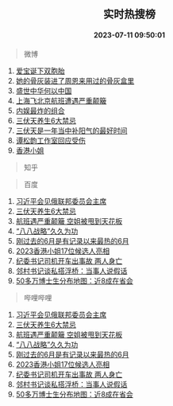 <div align="center"><h2>实时热搜榜</h2><h4>2023-07-11 09:50:01</h4></div>

> 微博  

1. [爱宝诞下双胞胎](https://s.weibo.com/weibo?q=%23%E7%88%B1%E5%AE%9D%E8%AF%9E%E4%B8%8B%E5%8F%8C%E8%83%9E%E8%83%8E%23&t=31&band_rank=1&Refer=top)<br />
2. [她的骨灰装进了周恩来用过的骨灰盒里](https://s.weibo.com/weibo?q=%23%E5%A5%B9%E7%9A%84%E9%AA%A8%E7%81%B0%E8%A3%85%E8%BF%9B%E4%BA%86%E5%91%A8%E6%81%A9%E6%9D%A5%E7%94%A8%E8%BF%87%E7%9A%84%E9%AA%A8%E7%81%B0%E7%9B%92%E9%87%8C%23&t=31&band_rank=2&Refer=top)<br />
3. [盛世中华何以中国](https://s.weibo.com/weibo?q=%23%E7%9B%9B%E4%B8%96%E4%B8%AD%E5%8D%8E%E4%BD%95%E4%BB%A5%E4%B8%AD%E5%9B%BD%23&t=31&band_rank=3&Refer=top)<br />
4. [上海飞北京航班遭遇严重颠簸](https://s.weibo.com/weibo?q=%23%E4%B8%8A%E6%B5%B7%E9%A3%9E%E5%8C%97%E4%BA%AC%E8%88%AA%E7%8F%AD%E9%81%AD%E9%81%87%E4%B8%A5%E9%87%8D%E9%A2%A0%E7%B0%B8%23&t=31&band_rank=4&Refer=top)<br />
5. [内娱最炸的组合](https://s.weibo.com/weibo?q=%23%E5%86%85%E5%A8%B1%E6%9C%80%E7%82%B8%E7%9A%84%E7%BB%84%E5%90%88%23&t=31&band_rank=5&Refer=top)<br />
6. [三伏天养生6大禁忌](https://s.weibo.com/weibo?q=%23%E4%B8%89%E4%BC%8F%E5%A4%A9%E5%85%BB%E7%94%9F6%E5%A4%A7%E7%A6%81%E5%BF%8C%23&t=31&band_rank=6&Refer=top)<br />
7. [三伏天是一年当中补阳气的最好时间](https://s.weibo.com/weibo?q=%E4%B8%89%E4%BC%8F%E5%A4%A9%E6%98%AF%E4%B8%80%E5%B9%B4%E5%BD%93%E4%B8%AD%E8%A1%A5%E9%98%B3%E6%B0%94%E7%9A%84%E6%9C%80%E5%A5%BD%E6%97%B6%E9%97%B4&t=31&band_rank=7&Refer=top)<br />
8. [谭松韵工作室回应受伤](https://s.weibo.com/weibo?q=%23%E8%B0%AD%E6%9D%BE%E9%9F%B5%E5%B7%A5%E4%BD%9C%E5%AE%A4%E5%9B%9E%E5%BA%94%E5%8F%97%E4%BC%A4%23&t=31&band_rank=8&Refer=top)<br />
9. [香港小姐](https://s.weibo.com/weibo?q=%E9%A6%99%E6%B8%AF%E5%B0%8F%E5%A7%90&t=31&band_rank=9&Refer=top)<br />

> 知乎  


> 百度  

1. [习近平会见俄联邦委员会主席](https://www.baidu.com/s?wd=%E4%B9%A0%E8%BF%91%E5%B9%B3%E4%BC%9A%E8%A7%81%E4%BF%84%E8%81%94%E9%82%A6%E5%A7%94%E5%91%98%E4%BC%9A%E4%B8%BB%E5%B8%AD&sa=fyb_news&rsv_dl=fyb_news)<br />
2. [三伏天养生6大禁忌](https://www.baidu.com/s?wd=%E4%B8%89%E4%BC%8F%E5%A4%A9%E5%85%BB%E7%94%9F6%E5%A4%A7%E7%A6%81%E5%BF%8C&sa=fyb_news&rsv_dl=fyb_news)<br />
3. [航班遇严重颠簸 空姐被甩到天花板](https://www.baidu.com/s?wd=%E8%88%AA%E7%8F%AD%E9%81%87%E4%B8%A5%E9%87%8D%E9%A2%A0%E7%B0%B8+%E7%A9%BA%E5%A7%90%E8%A2%AB%E7%94%A9%E5%88%B0%E5%A4%A9%E8%8A%B1%E6%9D%BF&sa=fyb_news&rsv_dl=fyb_news)<br />
4. [“八八战略”久久为功](https://www.baidu.com/s?wd=%E2%80%9C%E5%85%AB%E5%85%AB%E6%88%98%E7%95%A5%E2%80%9D%E4%B9%85%E4%B9%85%E4%B8%BA%E5%8A%9F&sa=fyb_news&rsv_dl=fyb_news)<br />
5. [刚过去的6月是有记录以来最热的6月](https://www.baidu.com/s?wd=%E5%88%9A%E8%BF%87%E5%8E%BB%E7%9A%846%E6%9C%88%E6%98%AF%E6%9C%89%E8%AE%B0%E5%BD%95%E4%BB%A5%E6%9D%A5%E6%9C%80%E7%83%AD%E7%9A%846%E6%9C%88&sa=fyb_news&rsv_dl=fyb_news)<br />
6. [2023香港小姐17位候选人亮相](https://www.baidu.com/s?wd=2023%E9%A6%99%E6%B8%AF%E5%B0%8F%E5%A7%9017%E4%BD%8D%E5%80%99%E9%80%89%E4%BA%BA%E4%BA%AE%E7%9B%B8&sa=fyb_news&rsv_dl=fyb_news)<br />
7. [纪委书记司机开车出事故 两人身亡](https://www.baidu.com/s?wd=%E7%BA%AA%E5%A7%94%E4%B9%A6%E8%AE%B0%E5%8F%B8%E6%9C%BA%E5%BC%80%E8%BD%A6%E5%87%BA%E4%BA%8B%E6%95%85+%E4%B8%A4%E4%BA%BA%E8%BA%AB%E4%BA%A1&sa=fyb_news&rsv_dl=fyb_news)<br />
8. [邻村书记谈私搭浮桥：当事人说假话](https://www.baidu.com/s?wd=%E9%82%BB%E6%9D%91%E4%B9%A6%E8%AE%B0%E8%B0%88%E7%A7%81%E6%90%AD%E6%B5%AE%E6%A1%A5%EF%BC%9A%E5%BD%93%E4%BA%8B%E4%BA%BA%E8%AF%B4%E5%81%87%E8%AF%9D&sa=fyb_news&rsv_dl=fyb_news)<br />
9. [50多万博士生分布地图：近8成在省会](https://www.baidu.com/s?wd=50%E5%A4%9A%E4%B8%87%E5%8D%9A%E5%A3%AB%E7%94%9F%E5%88%86%E5%B8%83%E5%9C%B0%E5%9B%BE%EF%BC%9A%E8%BF%918%E6%88%90%E5%9C%A8%E7%9C%81%E4%BC%9A&sa=fyb_news&rsv_dl=fyb_news)<br />

> 哔哩哔哩  

1. [习近平会见俄联邦委员会主席](https://www.baidu.com/s?wd=%E4%B9%A0%E8%BF%91%E5%B9%B3%E4%BC%9A%E8%A7%81%E4%BF%84%E8%81%94%E9%82%A6%E5%A7%94%E5%91%98%E4%BC%9A%E4%B8%BB%E5%B8%AD&sa=fyb_news&rsv_dl=fyb_news)<br />
2. [三伏天养生6大禁忌](https://www.baidu.com/s?wd=%E4%B8%89%E4%BC%8F%E5%A4%A9%E5%85%BB%E7%94%9F6%E5%A4%A7%E7%A6%81%E5%BF%8C&sa=fyb_news&rsv_dl=fyb_news)<br />
3. [航班遇严重颠簸 空姐被甩到天花板](https://www.baidu.com/s?wd=%E8%88%AA%E7%8F%AD%E9%81%87%E4%B8%A5%E9%87%8D%E9%A2%A0%E7%B0%B8+%E7%A9%BA%E5%A7%90%E8%A2%AB%E7%94%A9%E5%88%B0%E5%A4%A9%E8%8A%B1%E6%9D%BF&sa=fyb_news&rsv_dl=fyb_news)<br />
4. [“八八战略”久久为功](https://www.baidu.com/s?wd=%E2%80%9C%E5%85%AB%E5%85%AB%E6%88%98%E7%95%A5%E2%80%9D%E4%B9%85%E4%B9%85%E4%B8%BA%E5%8A%9F&sa=fyb_news&rsv_dl=fyb_news)<br />
5. [刚过去的6月是有记录以来最热的6月](https://www.baidu.com/s?wd=%E5%88%9A%E8%BF%87%E5%8E%BB%E7%9A%846%E6%9C%88%E6%98%AF%E6%9C%89%E8%AE%B0%E5%BD%95%E4%BB%A5%E6%9D%A5%E6%9C%80%E7%83%AD%E7%9A%846%E6%9C%88&sa=fyb_news&rsv_dl=fyb_news)<br />
6. [2023香港小姐17位候选人亮相](https://www.baidu.com/s?wd=2023%E9%A6%99%E6%B8%AF%E5%B0%8F%E5%A7%9017%E4%BD%8D%E5%80%99%E9%80%89%E4%BA%BA%E4%BA%AE%E7%9B%B8&sa=fyb_news&rsv_dl=fyb_news)<br />
7. [纪委书记司机开车出事故 两人身亡](https://www.baidu.com/s?wd=%E7%BA%AA%E5%A7%94%E4%B9%A6%E8%AE%B0%E5%8F%B8%E6%9C%BA%E5%BC%80%E8%BD%A6%E5%87%BA%E4%BA%8B%E6%95%85+%E4%B8%A4%E4%BA%BA%E8%BA%AB%E4%BA%A1&sa=fyb_news&rsv_dl=fyb_news)<br />
8. [邻村书记谈私搭浮桥：当事人说假话](https://www.baidu.com/s?wd=%E9%82%BB%E6%9D%91%E4%B9%A6%E8%AE%B0%E8%B0%88%E7%A7%81%E6%90%AD%E6%B5%AE%E6%A1%A5%EF%BC%9A%E5%BD%93%E4%BA%8B%E4%BA%BA%E8%AF%B4%E5%81%87%E8%AF%9D&sa=fyb_news&rsv_dl=fyb_news)<br />
9. [50多万博士生分布地图：近8成在省会](https://www.baidu.com/s?wd=50%E5%A4%9A%E4%B8%87%E5%8D%9A%E5%A3%AB%E7%94%9F%E5%88%86%E5%B8%83%E5%9C%B0%E5%9B%BE%EF%BC%9A%E8%BF%918%E6%88%90%E5%9C%A8%E7%9C%81%E4%BC%9A&sa=fyb_news&rsv_dl=fyb_news)<br />

